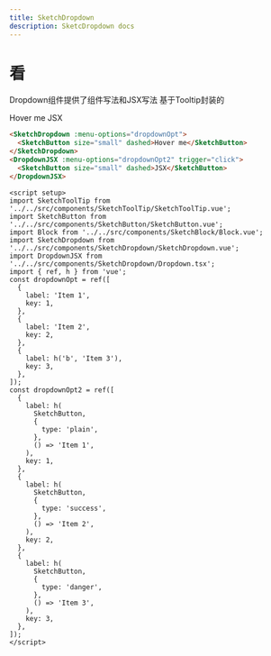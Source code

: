 ```yaml
---
title: SketchDropdown
description: SketcDropdown docs
---
```


# 看

Dropdown组件提供了组件写法和JSX写法
基于Tooltip封装的

<Block>
    <SketchDropdown :menu-options="dropdownOpt">
        <SketchButton size="small" dashed>Hover me</SketchButton>
    </SketchDropdown>
    <DropdownJSX :menu-options="dropdownOpt2" trigger="click">
        <SketchButton size="small" dashed>JSX</SketchButton>
    </DropdownJSX>
</Block>

```html
<SketchDropdown :menu-options="dropdownOpt">
  <SketchButton size="small" dashed>Hover me</SketchButton>
</SketchDropdown>
<DropdownJSX :menu-options="dropdownOpt2" trigger="click">
  <SketchButton size="small" dashed>JSX</SketchButton>
</DropdownJSX>
```

```vue
<script setup>
import SketchToolTip from '../../src/components/SketchToolTip/SketchToolTip.vue';
import SketchButton from '../../src/components/SketchButton/SketchButton.vue';
import Block from '../../src/components/SketchBlock/Block.vue';
import SketchDropdown from '../../src/components/SketchDropdown/SketchDropdown.vue';
import DropdownJSX from '../../src/components/SketchDropdown/Dropdown.tsx';
import { ref, h } from 'vue';
const dropdownOpt = ref([
  {
    label: 'Item 1',
    key: 1,
  },
  {
    label: 'Item 2',
    key: 2,
  },
  {
    label: h('b', 'Item 3'),
    key: 3,
  },
]);
const dropdownOpt2 = ref([
  {
    label: h(
      SketchButton,
      {
        type: 'plain',
      },
      () => 'Item 1',
    ),
    key: 1,
  },
  {
    label: h(
      SketchButton,
      {
        type: 'success',
      },
      () => 'Item 2',
    ),
    key: 2,
  },
  {
    label: h(
      SketchButton,
      {
        type: 'danger',
      },
      () => 'Item 3',
    ),
    key: 3,
  },
]);
</script>
```

<script setup>
import SketchToolTip from '../../src/components/SketchToolTip/SketchToolTip.vue';
import SketchButton from '../../src/components/SketchButton/SketchButton.vue';
import Block from '../../src/components/SketchBlock/Block.vue';
import SketchDropdown from '../../src/components/SketchDropdown/SketchDropdown.vue';
import DropdownJSX from '../../src/components/SketchDropdown/Dropdown.tsx';
import {ref,h} from 'vue';
const dropdownOpt = ref([
  {
    label: 'Item 1',
    key: 1,
  },
  {
    label: 'Item 2',
    key: 2,
  },
  {
    label: h('b', 'Item 3'),
    key: 3,
  },
]);
const dropdownOpt2 = ref([
  {
    label:h(SketchButton, {
        type:'plain'
    },()=>'Item 1'),
    key: 1,
  },
  {
    label:h(SketchButton, {
        type:'success'
    },()=>'Item 2'),
    key: 2,
  },
  {
    label: h(SketchButton, {
        type:'danger'
    },()=>'Item 3'),
    key: 3,
  },
]);
</script>
